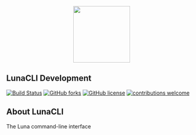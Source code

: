 
 <p align="center"><img src="https://avatars3.githubusercontent.com/u/59028537?s=400&u=c48f42d3b05f3f8c83c2ba916aa9277ebe90dc3d&v=4" width="150"></p>

## LunaCLI Development

[![Build Status](https://travis-ci.org/lunaphp/luna-cli.svg?branch=master)](https://travis-ci.org/lunaphp/luna-cli)
[![GitHub forks](https://img.shields.io/github/forks/lunaphp/luna-cli)](https://github.com/lunaphp/luna-cli/network)
[![GitHub license](https://img.shields.io/github/license/lunaphp/luna-cli)](https://github.com/lunaphp/luna-cli/blob/master/license.txt)
[![contributions welcome](https://img.shields.io/badge/contributions-welcome-brightgreen.svg?style=flat)](https://github.com/lunaphp/luna-cli/pulls)

## About LunaCLI
The Luna command-line interface
